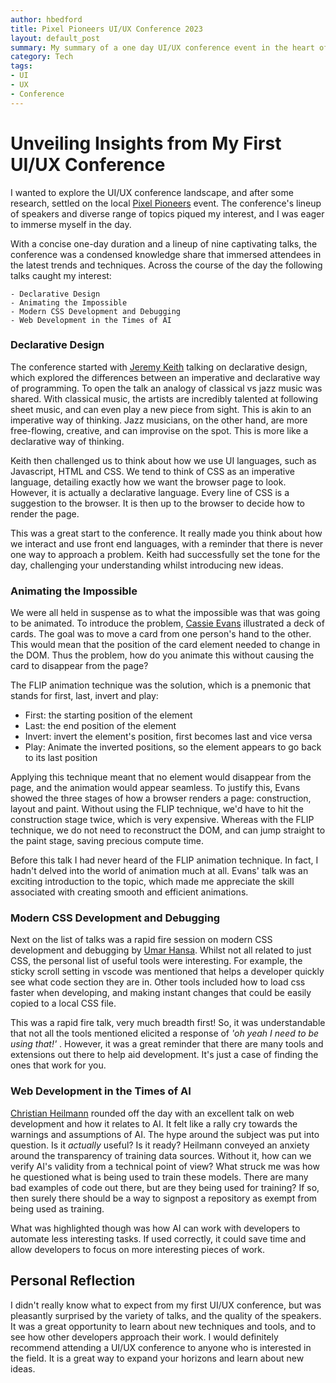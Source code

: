 ```yaml
---
author: hbedford
title: Pixel Pioneers UI/UX Conference 2023
layout: default_post
summary: My summary of a one day UI/UX conference event in the heart of Bristol. There were a range of talks, from declarative design to web development in the times of AI. This was the first conference I'd attended, so here's my thoughts and highlights of the day.
category: Tech
tags:
- UI
- UX
- Conference
---  
```

# Unveiling Insights from My First UI/UX Conference
I wanted to explore the UI/UX conference landscape, and after some research, settled on the local [Pixel Pioneers](https://pixelpioneers.co/events/bristol-2023) event. The conference's lineup of speakers and diverse range of topics piqued my interest, and I was eager to immerse myself in the day.

With a concise one-day duration and a lineup of nine captivating talks, the conference was a condensed knowledge share that immersed attendees in the latest trends and techniques. Across the course of the day the following talks caught my interest:

    - Declarative Design
    - Animating the Impossible
    - Modern CSS Development and Debugging
    - Web Development in the Times of AI

### Declarative Design
The conference started with [Jeremy Keith](https://www.linkedin.com/in/adactio/) talking on declarative design, which explored the differences between an imperative and declarative way of programming. To open the talk an analogy of classical vs jazz music was shared. With classical music, the artists are incredibly talented at following sheet music, and can even play a new piece from sight. This is akin to an imperative way of thinking. Jazz musicians, on the other hand, are more free-flowing, creative, and can improvise on the spot. This is more like a declarative way of thinking.

Keith then challenged us to think about how we use UI languages, such as Javascript, HTML and CSS. We tend to think of CSS as an imperative language, detailing exactly how we want the browser page to look. However, it is actually a declarative language. Every line of CSS is a suggestion to the browser. It is then up to the browser to decide how to render the page.

This was a great start to the conference. It really made you think about how we interact and use front end languages, with a reminder that there is never one way to approach a problem. Keith had successfully set the tone for the day, challenging your understanding whilst introducing new ideas.

### Animating the Impossible
We were all held in suspense as to what the impossible was that was going to be animated. To introduce the problem, [Cassie Evans](https://www.linkedin.com/in/cassie-codes/) illustrated a deck of cards. The goal was to move a card from one person's hand to the other. This would mean that the position of the card element needed to change in the DOM. Thus the problem, how do you animate this without causing the card to disappear from the page?

The FLIP animation technique was the solution, which is a pnemonic that stands for first, last, invert and play:

- First: the starting position of the element
- Last: the end position of the element
- Invert: invert the element's position, first becomes last and vice versa
- Play: Animate the inverted positions, so the element appears to go back to its last position

Applying this technique meant that no element would disappear from the page, and the animation would appear seamless. To justify this, Evans showed the three stages of how a browser renders a page: construction, layout and paint. Without using the FLIP technique, we'd have to hit the construction stage twice, which is very expensive. Whereas with the FLIP technique, we do not need to reconstruct the DOM, and can jump straight to the paint stage, saving precious compute time.

Before this talk I had never heard of the FLIP animation technique. In fact, I hadn't delved into the world of animation much at all. Evans' talk was an exciting introduction to the topic, which made me appreciate the skill associated with creating smooth and efficient animations.

### Modern CSS Development and Debugging
Next on the list of talks was a rapid fire session on modern CSS development and debugging by [Umar Hansa](https://umaar.com/). Whilst not all related to just CSS, the personal list of useful tools were interesting. For example, the sticky scroll setting in vscode was mentioned that helps a developer quickly see what code section they are in. Other tools included how to load css faster when developing, and making instant changes that could be easily copied to a local CSS file.

This was a rapid fire talk, very much breadth first! So, it was understandable that not all the tools mentioned elicited a response of _'oh yeah I need to be using that!'_ . However, it was a great reminder that there are many tools and extensions out there to help aid development. It's just a case of finding the ones that work for you.

### Web Development in the Times of AI
[Christian Heilmann](https://www.linkedin.com/in/christianheilmann/) rounded off the day with an excellent talk on web development and how it relates to AI. It felt like a rally cry towards the warnings and assumptions of AI. The hype around the subject was put into question. Is it _actually_ useful? Is it ready? Heilmann conveyed an anxiety around the transparency of training data sources. Without it, how can we verify AI's validity from a technical point of view? What struck me was how he questioned what is being used to train these models. There are many bad examples of code out there, but are they being used for training? If so, then surely there should be a way to signpost a repository as exempt from being used as training.

What was highlighted though was how AI can work with developers to automate less interesting tasks. If used correctly, it could save time and allow developers to focus on more interesting pieces of work.

## Personal Reflection

I didn't really know what to expect from my first UI/UX conference, but was pleasantly surprised by the variety of talks, and the quality of the speakers. It was a great opportunity to learn about new techniques and tools, and to see how other developers approach their work. I would definitely recommend attending a UI/UX conference to anyone who is interested in the field. It is a great way to expand your horizons and learn about new ideas.

